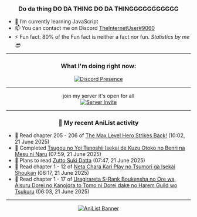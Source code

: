 <div align="center">

### Do da thing DO DA THING DO DA THINGGGGGGGGGGG
</div>

- 🌱 I’m currently learning JavaScript
- 📫 You can contact me on Discord [TheInternetUser#9060](https://discord.com/users/534117072796385300)
- ⚡ Fun fact: 80% of the Fun fact is neither a fact nor fun. _Statistics by me 😎_
<hr>

<div align="center">

### What I'm doing right now:
[![Discord Presence](https://lanyard.cnrad.dev/api/534117072796385300)](https://discord.com/users/534117072796385300)
<hr>

join my server it's open for all <br>
[![Server Invite](https://invidget.switchblade.xyz/bfYgVHxrSs)](https://discord.gg/bfYgVHxrSs)

<hr>
  
### 🌸 My recent AniList activity

</div>

<!-- ANILIST_ACTIVITY:start -->

-   📖 Read chapter 205 - 206 of [The Max Level Hero Strikes Back!](https://anilist.co/manga/125636) (10:02, 21 June 2025)
-   📖 Completed [Tsugou no Yoi Tanoshii Isekai de Kuzu Otoko no Benri na Mesu ni Naru](https://anilist.co/manga/138312) (07:59, 21 June 2025)
-   📖 Plans to read [Zutto Suki Datta](https://anilist.co/manga/95038) (07:47, 21 June 2025)
-   📖 Read chapter 1 - 12 of [Neta Chara Kari Play no Tsumori ga Isekai Shoukan](https://anilist.co/manga/125803) (06:17, 21 June 2025)
-   📖 Read chapter 1 - 17 of [Uragirareta S-Rank Boukensha no Ore wa, Aisuru Dorei no Kanojora to Tomo ni Dorei dake no Harem Guild wo Tsukuru](https://anilist.co/manga/119327) (06:03, 21 June 2025)

<!-- ANILIST_ACTIVITY:end -->
<hr>

<div align="center">

[![AniList Banner](https://img.anili.st/User/929966)](https://anilist.co/user/TheInternetUser)

<!-- ![Profile views](https://gpvc.arturio.dev/TheInternetUse7) Since 2023-01-09 -->
<br>


</div>
